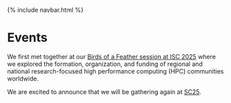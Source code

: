 {% include navbar.html %}

# Events

We first met together at our [Birds of a Feather session at ISC 2025](https://hpc-sig.org.uk/index.php/event/isc2025-bof-hpc-communities/) where we explored the formation, organization, and funding of regional and national research-focused high performance computing (HPC) communities worldwide.

We are excited to announce that we will be gathering again at [SC25](https://sc25.supercomputing.org).
